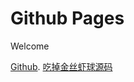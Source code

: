 # Github Pages

Welcome

[Github](https://github.com/Huilong0366).
[吃掉金丝虾球源码](https://github.com/Huilong0366/Eat-Golden-Shrimp-Balls)

